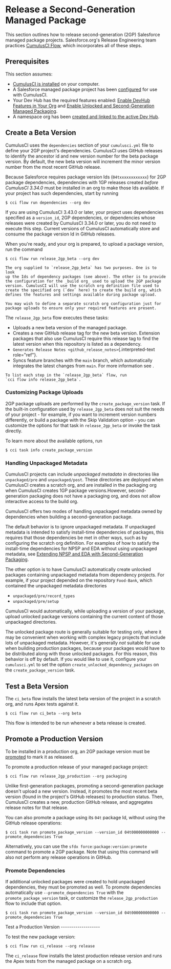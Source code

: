 # Release a Second-Generation Managed Package

This section outlines how to release second-generation (2GP) Salesforce
managed package projects. Salesforce.org's Release Engineering team
practices [CumulusCI Flow](cumulusci_flow), which incorporates all of these steps.

## Prerequisites

This section assumes:

-   [CumulusCI is installed](get_started) on your computer.
-   A Salesforce managed package project has been [configured](project-initialization)
    for use with CumulusCI.
-   Your Dev Hub has the required features enabled: [Enable DevHub
    Features in Your
    Org](https://developer.salesforce.com/docs/atlas.en-us.packagingGuide.meta/packagingGuide/sfdx_setup_enable_devhub.htm)
    and [Enable Unlocked and Second-Generation Managed Packaging](https://developer.salesforce.com/docs/atlas.en-us.sfdx_dev.meta/sfdx_dev/sfdx_setup_enable_secondgen_pkg.htm).
-   A namespace org has been [created and linked to the active Dev
    Hub](https://developer.salesforce.com/docs/atlas.en-us.sfdx_dev.meta/sfdx_dev/sfdx_dev_dev2gp_create_namespace.htm).

## Create a Beta Version

CumulusCI uses the `dependencies` section of your `cumulusci.yml` file
to define your 2GP project's dependencies. CumulusCI uses GitHub
releases to identify the ancestor id and new version number for the beta
package version. By default, the new beta version will increment the
minor version number from the most recent GitHub release.

Because Salesforce requires package version Ids (`04txxxxxxxxxxxx`) for
2GP package dependencies, dependencies with 1GP releases created _before
CumulusCI 3.34.0_ must be installed in an org to make those Ids
available. If your project has such dependencies, start by running

```console
$ cci flow run dependencies --org dev
```

If you are using CumulusCI 3.43.0 or later, your project uses
dependencies specified as a `version_id`, 2GP dependencies, or
dependencies whose releases were created by CumulusCI 3.34.0 or later,
you do not need to execute this step. Current versions of CumulusCI
automatically store and consume the package version Id in GitHub
releases.

When you're ready, and your org is prepared, to upload a package
version, run the command

```console
$ cci flow run release_2gp_beta --org dev
```

```{important}
The org supplied to `release_2gp_beta` has two purposes. One is to look
up the Ids of dependency packages (see above). The other is to provide
the configuration for the _build org_ used to upload the 2GP package
version. CumulusCI will use the scratch org definition file used to
create the specified org (`dev` here) to create the build org, which
defines the features and settings available during package upload.

You may wish to define a separate scratch org configuration just for
package uploads to ensure only your required features are present.
```

The `release_2gp_beta` flow executes these tasks:

-   Uploads a new beta version of the managed package.
-   Creates a new GitHub release tag for the new beta version. Extension
    packages that also use CumulusCI require this release tag to find
    the latest version when this repository is listed as a dependency.
-   `Generates Release Notes <github_release_notes>`{.interpreted-text
    role="ref"}.
-   Syncs feature branches with the `main` branch, which automatically
    integrates the latest changes from `main`. For more information see
    [](auto-merging).

```{tip}
To list each step in the `release_2gp_beta` flow, run
`cci flow info release_2gp_beta`.
```

### Customizing Package Uploads

2GP package uploads are performed by the `create_package_version` task.
If the built-in configuration used by `release_2gp_beta` does not suit
the needs of your project - for example, if you want to increment
version numbers differently, or build a package with the Skip Validation
option - you can customize the options for that task in
`release_2gp_beta` or invoke the task directly.

To learn more about the available options, run

```console
$ cci task info create_package_version
```

### Handling Unpackaged Metadata

CumulusCI projects can include _unpackaged metadata_ in directories like
`unpackaged/pre` and `unpackaged/post`. These directories are deployed
when CumulusCI creates a scratch org, and are installed in the packaging
org when CumulusCI creates 1GP package versions.However,
second-generation packaging does not have a packaging org, and does not
allow interactive access to the build org.

CumulusCI offers two modes of handling unpackaged metadata owned by
dependencies when building a second-generation package.

The default behavior is to ignore unpackaged metadata. If unpackaged
metadata is intended to satisfy install-time dependencies of packages,
this requires that those dependencies be met in other ways, such as by
configuring the scratch org definition. For examples of how to satisfy
the install-time dependencies for NPSP and EDA without using unpackaged
metadata, see
[Extending NPSP and EDA with Second-Generation Packaging](npsp_eda_2gp).

The other option is to have CumulusCI automatically create unlocked
packages containing unpackaged metadata from dependency projects. For
example, if your project depended on the repository `Food-Bank`, which
contained the unpackaged metadata directories

-   `unpackaged/pre/record_types`
-   `unpackaged/pre/setup`

CumulusCI would automatically, while uploading a version of your
package, upload unlocked package versions containing the current content
of those unpackaged directories.

The unlocked package route is generally suitable for testing only, where
it may be convenient when working with complex legacy projects that
include lots of unpackaged metadata. However, it's generally _not_
suitable for use when building production packages, because your
packages would have to be distributed along with those unlocked
packages. For this reason, this behavior is off by default. If you would
like to use it, configure your `cumulusci.yml` to set the option
`create_unlocked_dependency_packages` on the `create_package_version`
task.

## Test a Beta Version

The `ci_beta` flow installs the latest beta version of the project in a
scratch org, and runs Apex tests against it.

```console
$ cci flow run ci_beta --org beta
```

This flow is intended to be run whenever a beta release is created.

## Promote a Production Version

To be installed in a production org, an 2GP package version must be
[promoted](https://developer.salesforce.com/docs/atlas.en-us.sfdx_dev.meta/sfdx_dev/sfdx_dev_unlocked_pkg_create_pkg_ver_promote.htm)
to mark it as released.

To promote a production release of your managed package project:

```
$ cci flow run release_2gp_production --org packaging
```

Unlike first-generation packages, promoting a second-generation package
doesn't upload a new version. Instead, it promotes the most recent beta
version (found in the project's GitHub releases) to production status.
Then, CumulusCI creates a new, production GitHub release, and aggregates
release notes for that release.

You can also promote a package using its `04t` package Id, without using
the GitHub release operations:

```console
$ cci task run promote_package_version --version_id 04t000000000000 --promote_dependencies True
```

Alternatively, you can use the `sfdx force:package:version:promote`
command to promote a 2GP package. Note that using this command will also
not perform any release operations in GitHub.

### Promote Dependencies

If additional unlocked packages were created to hold unpackaged
dependencies, they must be promoted as well. To promote dependencies
automatically use `--promote_dependencies True` with the
`promote_package_version` task, or customize the
`release_2gp_production` flow to include that option.

```console
$ cci task run promote_package_version --version_id 04t000000000000 --promote_dependencies True
```

Test a Production Version \-\-\-\-\-\-\-\-\-\-\-\-\-\-\-\-\-\--

To test the new package version:

```
$ cci flow run ci_release --org release
```

The `ci_release` flow installs the latest production release version and
runs the Apex tests from the managed package on a scratch org.
